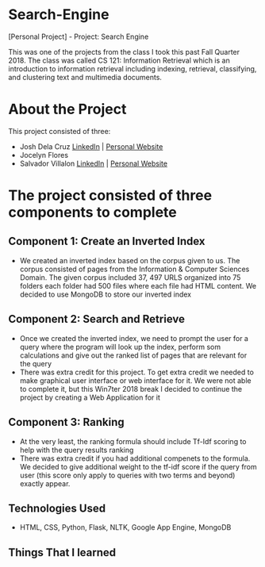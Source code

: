 # Search-Engine
[Personal Project] - Project: Search Engine

This was one of the projects from the class I took this past Fall Quarter 2018. The class was called CS 121: Information Retrieval which is an introduction to
information retrieval including indexing, retrieval, classifying, and clustering text and multimedia documents.</p>

# About the Project
This project consisted of three:
- Josh Dela Cruz [LinkedIn](https://www.linkedin.com/in/joshuadelacruz1/) | [Personal Website](http://delacruz1.github.io/)
- Jocelyn Flores
- Salvador Villalon [LinkedIn](https://www.linkedin.com/in/salvadorvillalon) | [Personal Website](http://salvillalon45.github.io/)

# The project consisted of three components to complete

## Component 1: Create an Inverted Index
- We created an inverted index based on the corpus given to us. The corpus consisted of pages from the Information & Computer Sciences Domain. The given corpus included 37, 497 URLS organized into 75 folders each folder had 500 files where each file had HTML content. We decided to use MongoDB to store our inverted index

## Component 2: Search and Retrieve
- Once we created the inverted index, we need to prompt the user for a query where the program will look up the index, perform som calculations and give out the ranked list of pages that are relevant for the query
- There was extra credit for this project. To get extra credit we needed to make graphical user interface or web interface for it. We were not able to complete it, but this Win7ter 2018 break I decided to continue the project by creating a Web Application for it </li>

## Component 3: Ranking
- At the very least, the ranking formula should include Tf-Idf scoring to help with the query results ranking
- There was extra credit if you had additional compenets to the formula. We decided to give additional weight to the tf-idf score if the query from user (this score only apply to queries with two terms and beyond) exactly appear.</li>

## Technologies Used
- HTML, CSS, Python, Flask, NLTK, Google App Engine, MongoDB

## Things That I learned
